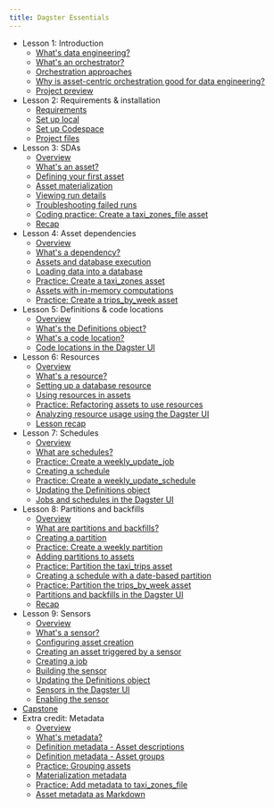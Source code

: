 ```yaml
---
title: Dagster Essentials
---
```


- Lesson 1: Introduction
  - [What's data engineering?](/dagster-essentials/lesson-1/0-whats-data-engineering)
  - [What's an orchestrator?](/dagster-essentials/lesson-1/1-whats-an-orchestrator)
  - [Orchestration approaches](/dagster-essentials/lesson-1/2-orchestration-approaches)
  - [Why is asset-centric orchestration good for data engineering?](/dagster-essentials/lesson-1/3-why-is-asset-centric-orchestration-good-for-data-engineering)
  - [Project preview](/dagster-essentials/lesson-1/4-project-preview)
- Lesson 2: Requirements & installation
  - [Requirements](/installation/requirements)
  - [Set up local](/installation/set-up-local)
  - [Set up Codespace](/installation/set-up-codespace)
  - [Project files](/dagster-essentials/lesson-2/3-project-files)
- Lesson 3: SDAs
  - [Overview](/dagster-essentials/lesson-3/0-overview)
  - [What's an asset?](/dagster-essentials/lesson-3/1-whats-an-asset)
  - [Defining your first asset](/dagster-essentials/lesson-3/2-defining-your-first-asset)
  - [Asset materialization](/dagster-essentials/lesson-3/3-asset-materialization)
  - [Viewing run details](/dagster-essentials/lesson-3/4-viewing-run-details)
  - [Troubleshooting failed runs](/dagster-essentials/lesson-3/5-troubleshooting-failed-runs)
  - [Coding practice: Create a taxi_zones_file asset](/dagster-essentials/lesson-3/6-coding-practice-taxi-zones-file-asset)
  - [Recap](/dagster-essentials/lesson-3/7-recap)
- Lesson 4: Asset dependencies
  - [Overview](/dagster-essentials/lesson-4/0-overview)
  - [What's a dependency?](/dagster-essentials/lesson-4/1-whats-a-dependency)
  - [Assets and database execution](/dagster-essentials/lesson-4/2-assets-and-database-execution)
  - [Loading data into a database](/dagster-essentials/lesson-4/3-loading-data-into-a-database)
  - [Practice: Create a taxi_zones asset](/dagster-essentials/lesson-4/4-coding-practice-taxi-zones-asset)
  - [Assets with in-memory computations](/dagster-essentials/lesson-4/5-assets-with-in-memory-computations)
  - [Practice: Create a trips_by_week asset](/dagster-essentials/lesson-4/6-coding-practice-trips-by-week-asset)
- Lesson 5: Definitions & code locations
  - [Overview](/dagster-essentials/lesson-5/0-overview)
  - [What's the Definitions object?](/dagster-essentials/lesson-5/1-whats-the-definitions-object)
  - [What's a code location?](/dagster-essentials/lesson-5/2-whats-a-code-location)
  - [Code locations in the Dagster UI](/dagster-essentials/lesson-5/3-code-locations-dagster-ui)
- Lesson 6: Resources
  - [Overview](/dagster-essentials/lesson-6/0-overview)
  - [What's a resource?](/dagster-essentials/lesson-6/1-whats-a-resource)
  - [Setting up a database resource](/dagster-essentials/lesson-6/2-setting-up-a-database-resource)
  - [Using resources in assets](/dagster-essentials/lesson-6/3-using-resources-in-assets)
  - [Practice: Refactoring assets to use resources](/dagster-essentials/lesson-6/4-coding-practice-refactoring-assets)
  - [Analyzing resource usage using the Dagster UI](/dagster-essentials/lesson-6/5-analyzing-resources-dagster-ui)
  - [Lesson recap](/dagster-essentials/lesson-6/6-recap)
- Lesson 7: Schedules
  - [Overview](/dagster-essentials/lesson-7/0-overview)
  - [What are schedules?](/dagster-essentials/lesson-7/1-what-are-schedules)
  - [Practice: Create a weekly_update_job](/dagster-essentials/lesson-7/2-coding-practice-weekly-update-job)
  - [Creating a schedule](/dagster-essentials/lesson-7/3-creating-a-schedule)
  - [Practice: Create a weekly_update_schedule](/dagster-essentials/lesson-7/4-coding-practice-weekly-update-schedule)
  - [Updating the Definitions object](/dagster-essentials/lesson-7/5-updating-the-definitions-object)
  - [Jobs and schedules in the Dagster UI](/dagster-essentials/lesson-7/6-jobs-schedules-dagster-ui)
- Lesson 8: Partitions and backfills
  - [Overview](/dagster-essentials/lesson-8/0-overview)
  - [What are partitions and backfills?](/dagster-essentials/lesson-8/1-what-are-partitions-and-backfills)
  - [Creating a partition](/dagster-essentials/lesson-8/2-creating-a-partition)
  - [Practice: Create a weekly partition](/dagster-essentials/lesson-8/3-coding-practice-weekly-partition)
  - [Adding partitions to assets](/dagster-essentials/lesson-8/4-adding-partitions-to-assets)
  - [Practice: Partition the taxi_trips asset](/dagster-essentials/lesson-8/5-coding-practice-partition-taxi-trips)
  - [Creating a schedule with a date-based partition](/dagster-essentials/lesson-8/6-creating-a-schedule-with-a-date-based-partition)
  - [Practice: Partition the trips_by_week asset](/dagster-essentials/lesson-8/7-coding-practice-partition-trips-by-week)
  - [Partitions and backfills in the Dagster UI](/dagster-essentials/lesson-8/8-partitions-backfills-dagster-ui)
  - [Recap](/dagster-essentials/lesson-8/9-recap)
- Lesson 9: Sensors
  - [Overview](/dagster-essentials/lesson-9/0-overview)
  - [What's a sensor?](/dagster-essentials/lesson-9/1-whats-a-sensor)
  - [Configuring asset creation](/dagster-essentials/lesson-9/2-configuring-asset-creation)
  - [Creating an asset triggered by a sensor](/dagster-essentials/lesson-9/3-creating-an-asset-triggered-by-a-sensor)
  - [Creating a job](/dagster-essentials/lesson-9/4-creating-a-job)
  - [Building the sensor](/dagster-essentials/lesson-9/5-building-the-sensor)
  - [Updating the Definitions object](/dagster-essentials/lesson-9/6-updating-the-definitions-object)
  - [Sensors in the Dagster UI](/dagster-essentials/lesson-9/7-sensors-dagster-ui)
  - [Enabling the sensor](/dagster-essentials/lesson-9/8-enabling-the-sensor)
- [Capstone](/dagster-essentials/capstone)
- Extra credit: Metadata
  - [Overview](/dagster-essentials/extra-credit/0-overview)
  - [What's metadata?](/dagster-essentials/extra-credit/1-whats-metadata)
  - [Definition metadata - Asset descriptions](/dagster-essentials/extra-credit/2-definition-metadata-asset-descriptions)
  - [Definition metadata - Asset groups](/dagster-essentials/extra-credit/3-definition-metadata-asset-groups)
  - [Practice: Grouping assets](/dagster-essentials/extra-credit/4-coding-practice-grouping-assets)
  - [Materialization metadata](/dagster-essentials/extra-credit/5-materialization-metadata)
  - [Practice: Add metadata to taxi_zones_file](/dagster-essentials/extra-credit/6-coding-practice-metadata-taxi-zones-file)
  - [Asset metadata as Markdown](/dagster-essentials/extra-credit/7-asset-metadata-as-markdown)

